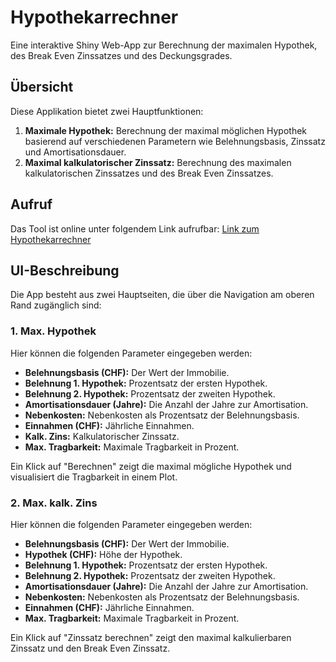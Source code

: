# Hypothekarrechner

Eine interaktive Shiny Web-App zur Berechnung der maximalen Hypothek, des Break Even Zinssatzes und des Deckungsgrades.

## Übersicht

Diese Applikation bietet zwei Hauptfunktionen:

1. **Maximale Hypothek:** Berechnung der maximal möglichen Hypothek basierend auf verschiedenen Parametern wie Belehnungsbasis, Zinssatz und Amortisationsdauer.
2. **Maximal kalkulatorischer Zinssatz:** Berechnung des maximalen kalkulatorischen Zinssatzes und des Break Even Zinssatzes.

## Aufruf

Das Tool ist online unter folgendem Link aufrufbar: [Link zum Hypothekarrechner](https://sgassner.shinyapps.io/maxhypo/)

## UI-Beschreibung

Die App besteht aus zwei Hauptseiten, die über die Navigation am oberen Rand zugänglich sind:

### 1. Max. Hypothek

Hier können die folgenden Parameter eingegeben werden:
- **Belehnungsbasis (CHF):** Der Wert der Immobilie.
- **Belehnung 1. Hypothek:** Prozentsatz der ersten Hypothek.
- **Belehnung 2. Hypothek:** Prozentsatz der zweiten Hypothek.
- **Amortisationsdauer (Jahre):** Die Anzahl der Jahre zur Amortisation.
- **Nebenkosten:** Nebenkosten als Prozentsatz der Belehnungsbasis.
- **Einnahmen (CHF):** Jährliche Einnahmen.
- **Kalk. Zins:** Kalkulatorischer Zinssatz.
- **Max. Tragbarkeit:** Maximale Tragbarkeit in Prozent.

Ein Klick auf "Berechnen" zeigt die maximal mögliche Hypothek und visualisiert die Tragbarkeit in einem Plot.

### 2. Max. kalk. Zins

Hier können die folgenden Parameter eingegeben werden:
- **Belehnungsbasis (CHF):** Der Wert der Immobilie.
- **Hypothek (CHF):** Höhe der Hypothek.
- **Belehnung 1. Hypothek:** Prozentsatz der ersten Hypothek.
- **Belehnung 2. Hypothek:** Prozentsatz der zweiten Hypothek.
- **Amortisationsdauer (Jahre):** Die Anzahl der Jahre zur Amortisation.
- **Nebenkosten:** Nebenkosten als Prozentsatz der Belehnungsbasis.
- **Einnahmen (CHF):** Jährliche Einnahmen.
- **Max. Tragbarkeit:** Maximale Tragbarkeit in Prozent.

Ein Klick auf "Zinssatz berechnen" zeigt den maximal kalkulierbaren Zinssatz und den Break Even Zinssatz.
